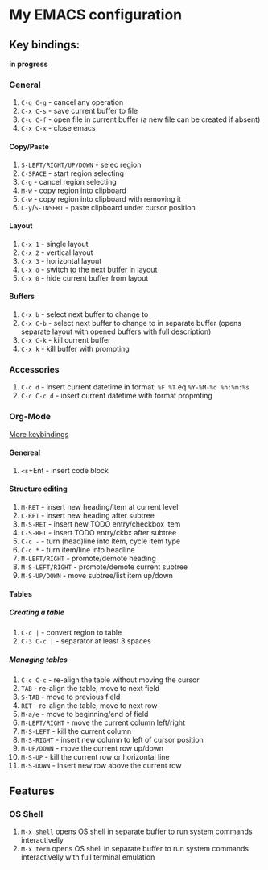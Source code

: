 # My EMACS configuration

## Key bindings:

__in progress__

### General

1. `C-g C-g` - cancel any operation
2. `C-x C-s` - save current buffer to file
3. `C-c C-f` - open file in current buffer (a new file can be created if absent)
4. `C-x C-x` - close emacs

#### Copy/Paste

1. `S-LEFT/RIGHT/UP/DOWN` - selec region
2. `C-SPACE` - start region selecting
3. `C-g` - cancel region selecting
4. `M-w` - copy region into clipboard
5. `C-w` - copy region into clipboard with removing it
6. `C-y`/`S-INSERT` - paste clipboard under cursor position

#### Layout

1. `C-x 1` - single layout
2. `C-x 2` - vertical layout
3. `C-x 3` - horizontal layout
4. `C-x o` - switch to the next buffer in layout
5. `C-x 0` - hide current buffer from layout

#### Buffers

1. `C-x b` - select next buffer to change to
2. `C-x C-b` - select next buffer to change to in separate buffer (opens separate layout with opened buffers with full description)
3. `C-x C-k` - kill current buffer
4. `C-x k` - kill buffer with prompting

### Accessories

1. `C-c d` - insert current datetime in format: `%F %T` eq `%Y-%M-%d %h:%m:%s`
2. `C-c C-c d` - insert current datetime with format propmting

### Org-Mode

[More keybindings](https://orgmode.org/worg/orgcard.html)

#### Genereal

1. `<s`+Ent - insert code block

#### Structure editing

1. `M-RET` - insert new heading/item at current level
2. `C-RET` - insert new heading after subtree
3. `M-S-RET` - insert new TODO entry/checkbox item
4. `C-S-RET` - insert TODO entry/ckbx after subtree
5. `C-c -` - turn (head)line into item, cycle item type
6. `C-c *` - turn item/line into headline
7. `M-LEFT/RIGHT` - promote/demote heading
8. `M-S-LEFT/RIGHT` - promote/demote current subtree
9. `M-S-UP/DOWN` - move subtree/list item up/down

#### Tables

##### Creating a table

1. `C-c |` - convert region to table
2. `C-3 C-c |` - separator at least 3 spaces

##### Managing tables

1. `C-c C-c` - re-align the table without moving the cursor
2. `TAB` - re-align the table, move to next field
3. `S-TAB` - move to previous field
4. `RET` - re-align the table, move to next row
5. `M-a/e` - move to beginning/end of field
6. `M-LEFT/RIGHT` - move the current column left/right
7. `M-S-LEFT` - kill the current column
8. `M-S-RIGHT` - insert new column to left of cursor position
9. `M-UP/DOWN` - move the current row up/down
10. `M-S-UP` - kill the current row or horizontal line
11. `M-S-DOWN` - insert new row above the current row

## Features

### OS Shell

1. `M-x shell` opens OS shell in separate buffer to run system commands interactivelly
2. `M-x term` opens OS shell in separate buffer to run system commands interactivelly with full terminal emulation
